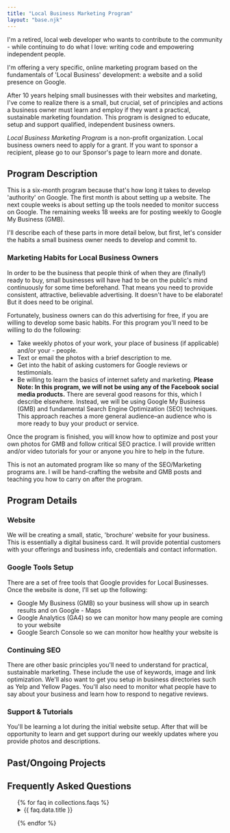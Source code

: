 ```yaml
---
title: "Local Business Marketing Program"
layout: "base.njk"
---
```


I'm a retired, local web developer who wants to contribute to the community - while continuing to do what I love: writing code and empowering independent people.

I'm offering a very specific, online marketing program based on the fundamentals of 'Local Business' development: a website and a solid presence on Google.

After 10 years helping small businesses with their websites and marketing, I've come to realize there is a small, but crucial, set of principles and actions a business owner must learn and employ if they want a practical, sustainable marketing foundation. This program is designed to educate, setup and support qualified, independent business owners.

_Local Business Marketing Program_ is a non-profit organization. Local business owners need to apply for a grant. If you want to sponsor a recipient, please go to our Sponsor's page to learn more and donate.

## Program Description

This is a six-month program because that's how long it takes to develop 'authority' on Google. The first month is about setting up a website. The next couple weeks is about setting up the tools needed to monitor success on Google. The remaining weeks 18 weeks are for posting weekly to Google My Business (GMB).

I'll describe each of these parts in more detail below, but first, let's consider the habits a small business owner needs to develop and commit to.

### Marketing Habits for Local Business Owners

In order to be the business that people think of when they are (finally!) ready to buy, small businesses will have had to be on the public's mind continuously for some time beforehand. That means you need to provide consistent, attractive, believable advertising. It doesn't have to be elaborate! But it does need to be original.

Fortunately, business owners can do this advertising for free, if you are willing to develop some basic habits. For this program you'll need to be willing to do the following:

- Take weekly photos of your work, your place of business (if applicable) and/or your - people.
- Text or email the photos with a brief description to me.
- Get into the habit of asking customers for Google reviews or testimonials.
- Be willing to learn the basics of internet safety and marketing.
  **Please Note: In this program, we will not be using any of the Facebook social media products.** There are several good reasons for this, which I describe elsewhere. Instead, we will be using Google My Business (GMB) and fundamental Search Engine Optimization (SEO) techniques. This approach reaches a more general audience–an audience who is more ready to buy your product or service.

Once the program is finished, you will know how to optimize and post your own photos for GMB and follow critical SEO practice. I will provide written and/or video tutorials for your or anyone you hire to help in the future.

This is not an automated program like so many of the SEO/Marketing programs are. I will be hand-crafting the website and GMB posts and teaching you how to carry on after the program.

## Program Details

### Website

We will be creating a small, static, 'brochure' website for your business. This is essentially a digital business card. It will provide potential customers with your offerings and business info, credentials and contact information.

### Google Tools Setup

There are a set of free tools that Google provides for Local Businesses. Once the website is done, I'll set up the following:

- Google My Business (GMB) so your business will show up in search results and on Google - Maps
- Google Analytics (GA4) so we can monitor how many people are coming to your website
- Google Search Console so we can monitor how healthy your website is

### Continuing SEO

There are other basic principles you'll need to understand for practical, sustainable marketing. These include the use of keywords, image and link optimization. We'll also want to get you setup in business directories such as Yelp and Yellow Pages. You'll also need to monitor what people have to say about your business and learn how to respond to negative reviews.

### Support & Tutorials

You'll be learning a lot during the initial website setup. After that will be opportunity to learn and get support during our weekly updates where you provide photos and descriptions.

## Past/Ongoing Projects

## Frequently Asked Questions

<ul>
{% for faq in collections.faqs %}

<details>
<summary>{{ faq.data.title }}</summary>
{{ faq.templateContent | safe}}
</details>

{% endfor %}

</ul>

